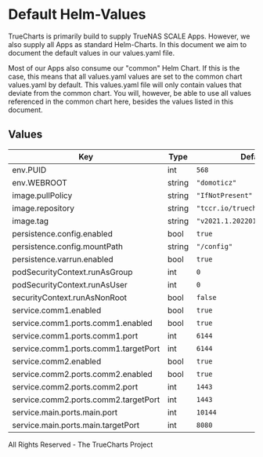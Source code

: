 # Default Helm-Values

TrueCharts is primarily build to supply TrueNAS SCALE Apps.
However, we also supply all Apps as standard Helm-Charts. In this document we aim to document the default values in our values.yaml file.

Most of our Apps also consume our "common" Helm Chart.
If this is the case, this means that all values.yaml values are set to the common chart values.yaml by default. This values.yaml file will only contain values that deviate from the common chart.
You will, however, be able to use all values referenced in the common chart here, besides the values listed in this document.

## Values

| Key | Type | Default | Description |
|-----|------|---------|-------------|
| env.PUID | int | `568` |  |
| env.WEBROOT | string | `"domoticz"` |  |
| image.pullPolicy | string | `"IfNotPresent"` |  |
| image.repository | string | `"tccr.io/truecharts/domoticz"` |  |
| image.tag | string | `"v2021.1.20220113"` |  |
| persistence.config.enabled | bool | `true` |  |
| persistence.config.mountPath | string | `"/config"` |  |
| persistence.varrun.enabled | bool | `true` |  |
| podSecurityContext.runAsGroup | int | `0` |  |
| podSecurityContext.runAsUser | int | `0` |  |
| securityContext.runAsNonRoot | bool | `false` |  |
| service.comm1.enabled | bool | `true` |  |
| service.comm1.ports.comm1.enabled | bool | `true` |  |
| service.comm1.ports.comm1.port | int | `6144` |  |
| service.comm1.ports.comm1.targetPort | int | `6144` |  |
| service.comm2.enabled | bool | `true` |  |
| service.comm2.ports.comm2.enabled | bool | `true` |  |
| service.comm2.ports.comm2.port | int | `1443` |  |
| service.comm2.ports.comm2.targetPort | int | `1443` |  |
| service.main.ports.main.port | int | `10144` |  |
| service.main.ports.main.targetPort | int | `8080` |  |

All Rights Reserved - The TrueCharts Project
